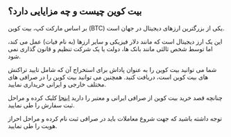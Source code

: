 

## بیت کوین چیست و چه مزایایی دارد؟

بر اساس مارکت کپ، بیت کوین (BTC) یکی از بزرگترین ارزهای دیجیتال در جهان است.

این یک ارز دیجیتال است که مانند دلار فیزیکی و سایر ارزها (به نام فیات) عمل می کند، اما توسط شخص ثالثی مانند بانک ها، دولت یا یک شرکت تنظیم و قانون گذاری نمی شود.

شما می توانید بیت کوین را به عنوان پاداش برای استخراج آن که شامل تایید تراکنش های بیت کوین است، دریافت کنید. همچنین می توانید بیت کوین را در صرافی های مختلف خارجی و ایرانی خریداری نمایید.

چنانچه قصد خرید بیت کوین از صرافی ایرانی و معتبر را دارید [اینجا](https://ok-ex.io/buy-and-sell/BTC/#the-best-website-for-buy-bitcoin) کلیک کرده و مراحل ثبت سفارش را طی نمایید.

توجه داشته باشید که جهت شروع معاملات باید در صرافی ثبت نام کرده و مراحل احراز هویت را طی نمایید.

